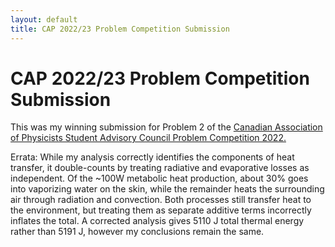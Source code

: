 ```yaml
---
layout: default
title: CAP 2022/23 Problem Competition Submission
---
```


# CAP 2022/23 Problem Competition Submission

This was my winning submission for Problem 2 of the [Canadian Association of Physicists Student Advisory Council Problem Competition 2022.](https://sac.cap.ca/index.php/events/sac-problem-competition-2022/) 

Errata: While my analysis correctly identifies the components of heat transfer, it double-counts by treating radiative and evaporative losses as independent. Of the ~100W metabolic heat production, about 30% goes into vaporizing water on the skin, while the remainder heats the surrounding air through radiation and convection. Both processes still transfer heat to the environment, but treating them as separate additive terms incorrectly inflates the total. A corrected analysis gives 5110 J total thermal energy rather than 5191 J, however my conclusions remain the same.

<object data="/docs/assets/CAP_2022_2023_Problem_Competition_Jared_Popowski.pdf" type="application/pdf" width="100%" height="800px">
</object>
